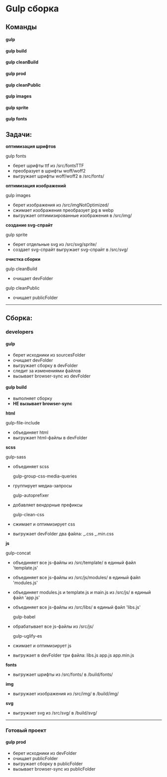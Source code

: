 # Gulp сборка

## Команды

#### gulp

#### gulp build

#### gulp cleanBuild

#### gulp prod

#### gulp cleanPublic

#### gulp images

#### gulp sprite

#### gulp fonts

## Задачи:

**оптимизация шрифтов**

gulp fonts

- берет шрифты ttf из /src/fontsTTF
- преобразует в шрифты woff/woff2
- выгружает шрифты woff/woff2 в /src/fonts/

**оптимизация изображений**

gulp images

- берет изображения из /src/imgNotOptimized/
- сжимает изображения преобразует jpg в webp
- выгружает оптимизированные изображения в /src/img/

**создание svg-спрайт**

gulp sprite

- берет отдельные svg из /src/svg/sprite/
- создает svg-спрайт выгружает svg-спрайт в /src/svg/

**очистка сборки**

gulp cleanBuild

- очищает devFolder

gulp cleanPublic

- очищает publicFolder

---

## Сборка:

### developers

#### gulp

- берет исходники из sourcesFolder
- очищает devFolder
- выгружает сборку в devFolder
- следит за изменениями файлов
- вызывает browser-sync из devFolder

#### gulp build

- выполняет сборку
- **НЕ вызывает browser-sync**

**html**

gulp-file-include

- объединяет html
- выгружает html-файлы в devFolder

**scss**

gulp-sass

- объединяет scss

  gulp-group-css-media-queries

- группирует медиа-запросы

  gulp-autoprefixer

- добавляет вендорные префиксы

  gulp-clean-css

- сжимает и оптимизирует css

- выгружает devFolder два файла:
  _.css
  _.min.css

**js**

gulp-concat

- объединяет все js-файлы из /src/template/ в единый файл 'template.js'
- объединяет все js-файлы из /src/js/modules/ в единый файл 'modules.js'
- объединяет modules.js и template.js и main.js из /src/js/ в единый файл 'app.js'
- объединяет все js-файлы из /src/libs/ в единый файл 'libs.js'

  gulp-babel

- обрабатывает все js-файлы из /src/js/

  gulp-uglify-es

- сжимает и оптимизирует js

- выгружает в devFolder три файла:
  libs.js
  app.js
  app.min.js

**fonts**

- выгружает шрифты из /src/fonts/ в /build/fonts/

**img**

- выгружает изображения из /src/img/ в /build/img/

**svg**

- выгружает svg из /src/svg/ в /build/svg/

---

### Готовый проект

#### gulp prod

- берет исходники из devFolder
- очищает publicFolder
- выгружает сборку в publicFolder
- вызывает browser-sync из publicFolder
